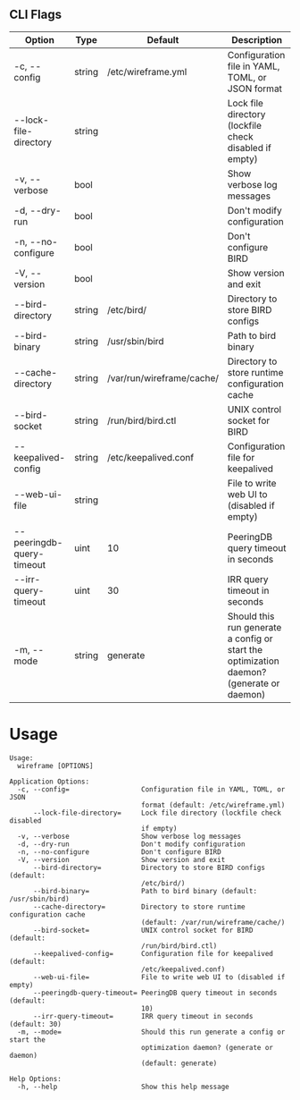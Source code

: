 <!-- Code generated DO NOT EDIT -->
## CLI Flags
| Option | Type | Default | Description |
|--------|------|---------|-------------|
| -c,  --config | string | /etc/wireframe.yml | Configuration file in YAML, TOML, or JSON format |
|  --lock-file-directory | string |  | Lock file directory (lockfile check disabled if empty) |
| -v,  --verbose | bool |  | Show verbose log messages |
| -d,  --dry-run | bool |  | Don't modify configuration |
| -n,  --no-configure | bool |  | Don't configure BIRD |
| -V,  --version | bool |  | Show version and exit |
|  --bird-directory | string | /etc/bird/ | Directory to store BIRD configs |
|  --bird-binary | string | /usr/sbin/bird | Path to bird binary |
|  --cache-directory | string | /var/run/wireframe/cache/ | Directory to store runtime configuration cache |
|  --bird-socket | string | /run/bird/bird.ctl | UNIX control socket for BIRD |
|  --keepalived-config | string | /etc/keepalived.conf | Configuration file for keepalived |
|  --web-ui-file | string |  | File to write web UI to (disabled if empty) |
|  --peeringdb-query-timeout | uint | 10 | PeeringDB query timeout in seconds |
|  --irr-query-timeout | uint | 30 | IRR query timeout in seconds |
| -m,  --mode | string | generate | Should this run generate a config or start the optimization daemon? (generate or daemon) |

# Usage
```
Usage:
  wireframe [OPTIONS]

Application Options:
  -c, --config=                  Configuration file in YAML, TOML, or JSON
                                 format (default: /etc/wireframe.yml)
      --lock-file-directory=     Lock file directory (lockfile check disabled
                                 if empty)
  -v, --verbose                  Show verbose log messages
  -d, --dry-run                  Don't modify configuration
  -n, --no-configure             Don't configure BIRD
  -V, --version                  Show version and exit
      --bird-directory=          Directory to store BIRD configs (default:
                                 /etc/bird/)
      --bird-binary=             Path to bird binary (default: /usr/sbin/bird)
      --cache-directory=         Directory to store runtime configuration cache
                                 (default: /var/run/wireframe/cache/)
      --bird-socket=             UNIX control socket for BIRD (default:
                                 /run/bird/bird.ctl)
      --keepalived-config=       Configuration file for keepalived (default:
                                 /etc/keepalived.conf)
      --web-ui-file=             File to write web UI to (disabled if empty)
      --peeringdb-query-timeout= PeeringDB query timeout in seconds (default:
                                 10)
      --irr-query-timeout=       IRR query timeout in seconds (default: 30)
  -m, --mode=                    Should this run generate a config or start the
                                 optimization daemon? (generate or daemon)
                                 (default: generate)

Help Options:
  -h, --help                     Show this help message

```

